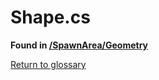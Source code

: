 # Shape.cs
**Found in [/SpawnArea/Geometry](../BALLISTIC/Assets/Scripts/SpawnArea/Geometry/Shape.cs)**

[Return to glossary](Glossary.md)

